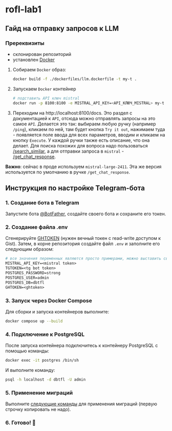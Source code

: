 # rofl-lab1

## Гайд на отправку запросов к LLM

### Пререквизиты
- склонирован репозиторий
- установлен [Docker](https://www.docker.com)

1) Собираем `Docker` образ:
    ```bash
    docker build -f ./dockerfiles/llm.dockerfile -t my-t .
    ```
2) Запускаем `Docker` контейнер
    ```bash
   # подставить API ключ mistral
    docker run -p 8100:8100 -e MISTRAL_API_KEY=<API_КЛЮЧ_MISTRAL> my-t
    ```
3) Переходим на http://localhost:8100/docs. Это раздел с документацией к `API`, отсюда можно отправлять
запросы на это самое `API`. Делается это так: выбираем любую ручку (например `/ping`), кликаем по ней, там
будет кнопка `Try it out`, нажимаем туда - появляется поле ввода для всех параметров, вводим и кликаем на кнопку
`Execute`. У каждой ручки также есть описание, что она делает. Для поиска похожих для вопроса надо пользоваться
[/search_similar](http://0.0.0.0:8100/docs#/Questions/api_search_similar_search_similar_post), а для отправки запроса
в `mistral` - [/get_chat_response](http://0.0.0.0:8100/docs#/Questions/api_get_chat_response_get_chat_response_post).

**Важно**: сейчас в проде используем `mistral-large-2411`. Эта же версия
используется по умолчанию в ручке `/get_chat_response`.

## Инструкция по настройке Telegram-бота

### 1. Создание бота в Telegram
Запустите бота [@BotFather](https://t.me/BotFather), создайте своего бота и сохраните его токен.

### 2. Создание файла .env

Сгенерируйте [GHTOKEN](https://github.com/settings/tokens?type=beta) (нужен вечный токен с read-write доступом к Gist).
Затем, в корне репозитория создайте файл `.env` и заполните его следующим образом:

```dockerfile
# все значения переменных являются просто примерами, можно выставить свои
MISTRAL_API_KEY=<mistral token>
TGTOKEN=<tg bot token>
POSTGRES_PASSWORD=strong
POSTGRES_USER=admin
POSTGRES_DB=dbtfl
GHTOKEN=<ghtoken>
```

### 3. Запуск через Docker Compose
Для сборки и запуска контейнеров выполните:

```bash
docker compose up --build
```

### 4. Подключение к PostgreSQL
После запуска контейнера подключитесь к контейнeру PostgreSQL с помощью команды:

```bash
docker exec -it postgres /bin/sh
```

И выполните команду:
```bash
psql -h localhost -d dbtfl -U admin
```

### 5. Применение миграций
Выполните [следующие команды](https://github.com/BaldiSlayer/rofl-lab1/blob/main/postgresql/final_schema.sql) для применения миграций (первую строчку копировать не надо).

### 6. Готово! 🎉
